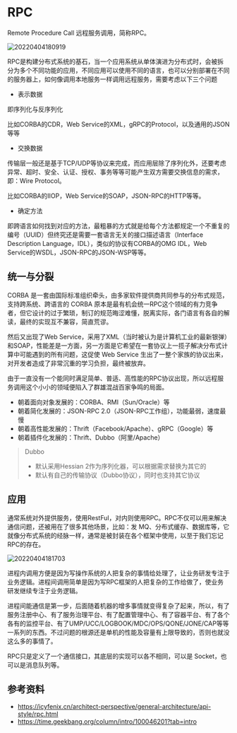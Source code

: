 # RPC

Remote Procedure Call 远程服务调用，简称RPC。 

![20220404180919](http://image.zuoright.com/20220404180919.png)

RPC是构建分布式系统的基石，当一个应用系统从单体演进为分布式时，会被拆分为多个不同功能的应用，不同应用可以使用不同的语言，也可以分别部署在不同的服务器上，如何像调用本地服务一样调用远程服务，需要考虑以下三个问题

- 表示数据

即序列化与反序列化

比如CORBA的CDR，Web Service的XML，gRPC的Protocol，以及通用的JSON等等

- 交换数据

传输层一般还是基于TCP/UDP等协议来完成，而应用层除了序列化外，还要考虑异常、超时、安全、认证、授权、事务等等可能产生双方需要交换信息的需求，即：Wire Protocol。

比如CORBA的IIOP，Web Service的SOAP，JSON-RPC的HTTP等等。

- 确定方法

即跨语言如何找到对应的方法，最粗暴的方式就是给每个方法都规定一个不重复的编号（UUID）但终究还是需要一套语言无关的接口描述语言（Interface Description Language，IDL），类似的协议有CORBA的OMG IDL，Web Service的WSDL，JSON-RPC的JSON-WSP等等。

## 统一与分裂

CORBA 是一套由国际标准组织牵头，由多家软件提供商共同参与的分布式规范，支持跨系统、跨语言的 CORBA 原本是最有机会统一RPC这个领域的有力竞争者，但它设计的过于繁琐，制订的规范晦涩难懂，脱离实际，各门语言有各自的解读，最终的实现互不兼容，简直荒谬。

然后又出现了Web Service，采用了XML（当时被认为是计算机工业的最新银弹）和SOAP，性能差是一方面，另一方面是它希望在一套协议上一揽子解决分布式计算中可能遇到的所有问题，这促使 Web Service 生出了一整个家族的协议出来，对开发者造成了非常沉重的学习负担，最终被放弃。

由于一直没有一个能同时满足简单、普适、高性能的RPC协议出现，所以远程服务调用这个小小的领域便陷入了群雄混战百家争鸣的局面。

- 朝着面向对象发展的：CORBA、RMI（Sun/Oracle）等
- 朝着简化发展的：JSON-RPC 2.0（JSON-RPC工作组），功能最弱，速度最慢
- 朝着高性能发展的：Thrift（Facebook/Apache）、gRPC（Google）等
- 朝着插件化发展的：Thrift、Dubbo（阿里/Apache）

> Dubbo
> - 默认采用Hessian 2作为序列化器，可以根据需求替换为其它的
> - 默认有自己的传输协议（Dubbo协议），同时也支持其它协议

## 应用

通常系统对外提供服务，使用RestFul，对内则使用RPC。RPC不仅可以用来解决通信问题，还被用在了很多其他场景，比如：发 MQ、分布式缓存、数据库等，它就像分布式系统的经脉一样，通常是被封装在各个框架中使用，以至于我们忘记RPC的存在。

![20220404181703](http://image.zuoright.com/20220404181703.png)

进程内调用方便是因为写操作系统的人把复杂的事情给处理了，让业务研发专注于业务逻辑。进程间调用简单是因为写RPC框架的人把复杂的工作给做了，使业务研发继续专注于业务逻辑。

进程间能通信是第一步，后面随着机器的增多事情就变得复杂了起来，所以，有了服务注册中心、有了服务治理平台、有了配置管理中心、有了容器平台、有了各个各有的监控平台、有了UMP/UCC/LOGBOOK/MDC/OPS/QONE/JONE/CAP等等一系列的东西。不过问题的根源还是单机的性能及容量有上限导致的，否则也就没这么多的事情了。

RPC只是定义了一个通信接口，其底层的实现可以各不相同，可以是 Socket，也可以是消息队列等。

## 参考资料

- <https://icyfenix.cn/architect-perspective/general-architecture/api-style/rpc.html>
- <https://time.geekbang.org/column/intro/100046201?tab=intro>

